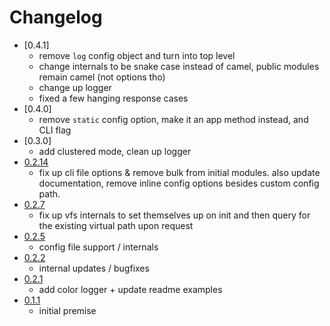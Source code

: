 # Changelog

- [0.4.1]
  - remove `log` config object and turn into top level
  - change internals to be snake case instead of camel, public modules remain camel (not options tho)
  - change up logger
  - fixed a few hanging response cases
- [0.4.0]
  - remove `static` config option, make it an app method instead, and CLI flag
- [0.3.0]
  - add clustered mode, clean up logger
- [0.2.14](https://github.com/abschill/httpuppy/releases/tag/v0.2.14)
  - fix up cli file options & remove bulk from initial modules. also update documentation, remove inline config options besides custom config path.
- [0.2.7](https://github.com/abschill/httpuppy/releases/tag/v0.2.7)
  - fix up vfs internals to set themselves up on init and then query for the existing virtual path upon request
- [0.2.5](https://github.com/abschill/httpuppy/releases/tag/v0.2.5)
  - config file support / internals
- [0.2.2](https://github.com/abschill/httpuppy/releases/tag/v0.2.2)
  - internal updates / bugfixes
- [0.2.1](https://github.com/abschill/httpuppy/releases/tag/v0.2.1)
  - add color logger + update readme examples
- [0.1.1](https://github.com/abschill/httpuppy/releases/tag/v0.1.1)
  - initial premise
